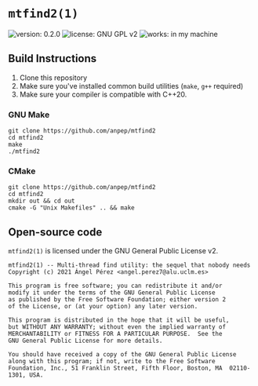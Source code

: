# `mtfind2(1)`
![version: 0.2.0](https://img.shields.io/badge/version-0.2.0-blue.svg)
![license: GNU GPL v2](https://img.shields.io/badge/license-GNU_GPL_v2-brightgreen.svg)
![works: in my machine](https://img.shields.io/badge/works-in_my_machine-brightgreen.svg)

## Build Instructions
1. Clone this repository
2. Make sure you've installed common build utilities (`make`, `g++` required)
3. Make sure your compiler is compatible with C++20.

### GNU Make
```shell
git clone https://github.com/anpep/mtfind2
cd mtfind2
make
./mtfind2
```

### CMake
```shell
git clone https://github.com/anpep/mtfind2
cd mtfind2
mkdir out && cd out
cmake -G "Unix Makefiles" .. && make
```

## Open-source code
`mtfind2(1)` is licensed under the GNU General Public License v2.

```
mtfind2(1) -- Multi-thread find utility: the sequel that nobody needs
Copyright (c) 2021 Ángel Pérez <angel.perez7@alu.uclm.es>

This program is free software; you can redistribute it and/or
modify it under the terms of the GNU General Public License
as published by the Free Software Foundation; either version 2
of the License, or (at your option) any later version.

This program is distributed in the hope that it will be useful,
but WITHOUT ANY WARRANTY; without even the implied warranty of
MERCHANTABILITY or FITNESS FOR A PARTICULAR PURPOSE.  See the
GNU General Public License for more details.

You should have received a copy of the GNU General Public License
along with this program; if not, write to the Free Software
Foundation, Inc., 51 Franklin Street, Fifth Floor, Boston, MA  02110-1301, USA.
```